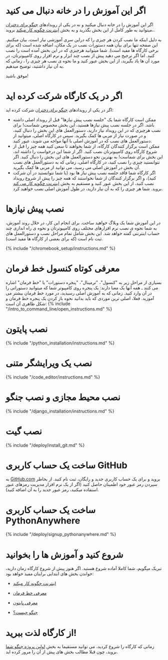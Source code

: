 # اگر این آموزش را در خانه دنبال می کنید

اگر این آموزش را در خانه دنبال میکنید و نه در یکی از رویدادهای [جنگو برای دختران](https://djangogirls.org/events/) ،میتوانید به طور کامل از این بخش بگذرید و به بخش [اینترنت چگونه کار میکند](../how_the_internet_works/README.md) بروید.

به دلیل اینکه ما نصب کردن هر چیزی را که دراین سری آموزشی نیاز است، بیان میکنیم. این صفحه تنها برای بیان همه دستورات نصب در یک مکان، اضافه شده است (که برای برخی کارگاه ها مفید است). شما میتوانید هرچیزی که در این بخش آمده است را نصب کنید. اما اگر ترجیح می دهید پیش از نصب چند ابزار و نرم افزار روی کامپیوترتان، در مورد آن ها یاد بگیرید، از این بخش عبور کنید و ما نحوه ی نصب هر چیزی را ، زمانی که به آن نیاز داشتید، توضیح میدهیم.

موفق باشید!

# اگر در یک کارگاه شرکت کرده اید

اگر در یکی از رویدادهای [جنگو برای دختران](https://djangogirls.org/events/) شرکت کرده اید:

* ممکن است کارگاه شما یک "جلسه نصب پیش نیازها" قبل از رویداد اصلی داشته باشد. اگر در جلسه نصب پیش نیازها هستید، این بخش مخصوص شماست! برای نصب هرچیزی که در این رویداد نیاز دارید، دستورالعمل های این بخش را دنبال کنید، و در صورت نیاز از مربی ها کمک بگیرید. سپس در کارگاه اصلی، میتوانید از دستورالعمل های نصب که در آموزش اصلی با آنها مواجه می شوید، عبور کنید.
* ممکن است برگزار کنندگان کارگاه، از شما بخواهند تا سعی کنید همه چیز را قبل از شروع کارگاه روی کامپیوترتان نصب کنید. اگر از شما این درخواست را داشته اند، این بخش برای شماست! به بهترین نحو دستورالعمل های این بخش را دنبال کنید. اگر نتوانستید چیزی را نصب کنید، در کارگاه اصلی، زمانی که به دستورالعمل های نصب آن بخش در آموزش اصلی می رسید، می توانید از مربی ها کمک بگیرید.
* اگر کارگاه شما فاقد جلسه نصب پیش نیاز ها بود (یا شما نتوانستید در آن شرکت کنید)، و اگر برگزار کنندگان از شما نخواستند که همه چیز را پیش از شروع رویداد نصب کنید، از این بخش عبور کنید و مستقیم به بخش [ اینترنت چگونه کار می کند](../how_the_internet_works/README.md) بروید. شما هر چیزی را که به آن نیاز دارید، در طول آموزش اصلی نصب خواهید کرد.

# نصب پیش نیازها

در این آموزش شما یک وبلاگ خواهید ساخت. برای انجام این کار، در خلال روند آموزش، به شما نحوه ی نصب نرم افزارهای مختلف روی کامپیوترتان و نحوه ی راه اندازی چند حساب اینترنتی گفته خواهد شد. این بخش شامل تمام مراحل نصب و دستورالعمل های ثبت نام است (که برای بعضی از کارگاه ها مفید است).

<!--sec data-title="Chromebook setup (if you're using one)"
data-id="chromebook_setup" data-collapse=true ces--> {% include "/chromebook_setup/instructions.md" %} 

<!--endsec-->

# معرفی کوتاه کنسول خط فرمان

بسیاری از مراحل زیر به "کنسول"، "ترمینال"، "پنجره دستورات" یا "خط فرمان" اشاره می کنند ـ همه آنها یک معنا دارند: یک پنجره روی کامپیوتر شما که میتوانید دستوراتی را در آن وارد کنید. زمانی که به آموزش اصلی رسیدید، در مورد خط فرمان بیشتر می آموزید. فعلا، اصلی ترین موردی که باید بدانید نحوه باز کردن یک پنجره خط فرمان و شکل ظاهری آن است: {% include "/intro_to_command_line/open_instructions.md" %}

# نصب پایتون

{% include "/python_installation/instructions.md" %}

# نصب یک ویرایشگر متنی

{% include "/code_editor/instructions.md" %}

# نصب محیط مجازی و نصب جنگو

{% include "/django_installation/instructions.md" %}

# نصب گیت

{% include "/deploy/install_git.md" %}

# ساخت یک حساب کاربری GitHub

به [GitHub.com](https://www.github.com) بروید و برای یک حساب کاربری جدید و رایگان،‌ ثبت نام کنید. از بخاطر سپردن رمز عبور خود اطمینان حاصل کنید (اگر از یک نرم افزار مدیریت رمزهای عبور استفاده میکنید، رمز عبور جدید را به آن اضافه کنید).

# ساخت یک حساب کاربری PythonAnywhere

{% include "/deploy/signup_pythonanywhere.md" %}

# شروع کنید و آموزش ها را بخوانید

تبریک میگویم، شما کاملا آماده شروع هستید. اگر هنوز پیش از شروع کارگاه زمان دارید، خواندن بخش های ابتدایی برایتان مفید خواهد بود:

* [اینترنت چگونه کار میکند](../how_the_internet_works/README.md)

* [معرفی خط فرمان](../intro_to_command_line/README.md)

* [معرفی پایتون](../python_introduction/README.md)

* [جنگو چیست؟](../django/README.md)

# از کارگاه لذت ببرید!

زمانی که کارگاه را شروع کردید، می توانید مستقیما به بخش [اولین پروژه جنگو شما](../django_start_project/README.md) بروید، چون قبلا مطالب بخش های پیش از آن را مرور کرده اید.